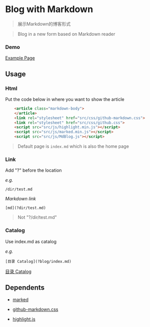 # Blog with Markdown

>展示Markdown的博客形式

>Blog in a new form based on Markdown reader

### Demo

[Example Page](https://edsuns.github.io/Mdblog/)

## Usage

### Html

Put the code below in where you want to show the article

```html
    <article class="markdown-body">
    </article>
    <link rel="stylesheet" href="src/css/github-markdown.css">
    <link rel="stylesheet" href="src/css/github.css">
    <script src="src/js/highlight.min.js"></script>
    <script src="src/js/marked.min.js"></script>
    <script src="src/js/MdBlog.js"></script>
```

>Default page is `index.md` which is also the home page

### Link

Add "?" before the location

_e.g._
```
/dir/test.md
```
_Markdown link_
```
[md](?dir/test.md)
```
>Not "?/dir/test.md"

### Catalog

Use index.md as catalog

_e.g._

```
[目录 Catalog](?blog/index.md)
```

[目录 Catalog](https://edsuns.github.io/Mdblog/?blog/index.md)

## Dependents
- [marked](https://github.com/markedjs/marked)

- [github-markdown.css](https://github.com/sindresorhus/github-markdown-css)

- [highlight.js](https://github.com/highlightjs/highlight.js)